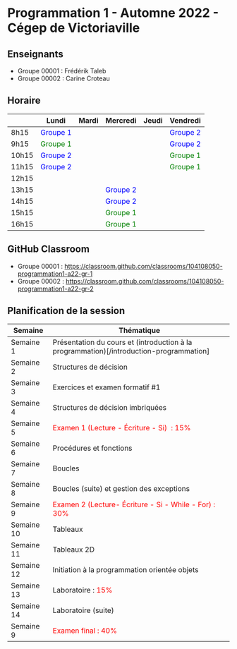 # Programmation 1 - Automne 2022 - Cégep de Victoriaville

## Enseignants

* Groupe 00001 : Frédérik Taleb
* Groupe 00002 : Carine Croteau

## Horaire 

|       | Lundi    | Mardi | Mercredi | Jeudi | Vendredi |
|-------|----------|-------|----------|-------|----------|
| 8h15  | <span style="color:blue">Groupe 1</span>  |       |          |       | <span style="color:blue">Groupe 2</span>    |
| 9h15  | <span style="color:green">Groupe 1</span>  |       |          |       | <span style="color:blue">Groupe 2 </span>   |
| 10h15 | <span style="color:blue">Groupe 2</span>   |       |          |       | <span style="color:green">Groupe 1</span>   |
| 11h15 | <span style="color:blue">Groupe 2</span>   |       |          |       | <span style="color:green">Groupe 1</span>   |
| 12h15 |          |       |          |       |          |
| 13h15 |          |       | <span style="color:blue">Groupe 2</span>  |       |          |       |      |       |          |
| 14h15 |          |       | <span style="color:blue">Groupe 2</span>  |       |          |       |      |       |          |
| 15h15 |          |       |<span style="color:green">Groupe 1</span>  |       |          |       |      |       |          |
| 16h15 |          |       | <span style="color:green">Groupe 1</span> |       |          |       |      |       |          |

## GitHub Classroom

* Groupe 00001 : https://classroom.github.com/classrooms/104108050-programmation1-a22-gr-1
* Groupe 00002 : https://classroom.github.com/classrooms/104108050-programmation1-a22-gr-2


## Planification de la session

| Semaine   | Thématique                                |
|-----------|-------------------------------------------|
| Semaine 1  | Présentation du cours et (introduction à la programmation)[/introduction-programmation]          |
| Semaine 2  | Structures de décision                                      |
| Semaine 3  | Exercices et examen formatif #1                                      |
| Semaine 4  | Structures de décision imbriquées                                      |
| Semaine 5  | <span style="color:red">Examen 1 (Lecture - Écriture - Si)  : 15\%</span>                    |
| Semaine 6  | Procédures et fonctions                                      |
| Semaine 7  | Boucles                                      |
| Semaine 8  | Boucles (suite) et gestion des exceptions                                      |
| Semaine 9  | <span style="color:red">Examen 2 (Lecture- Écriture - Si - While - For) : 30\%</span>                                        |
| Semaine 10 | Tableaux                                      |
| Semaine 11 | Tableaux 2D                                      |
| Semaine 12 | Initiation à la programmation orientée objets​                                      |
| Semaine 13 | Laboratoire : <span style="color:red"> 15\%</span>                                                   |
| Semaine 14 | Laboratoire (suite)                                     |
| Semaine 9  | <span style="color:red">Examen final : 40\%</span>                                        |


